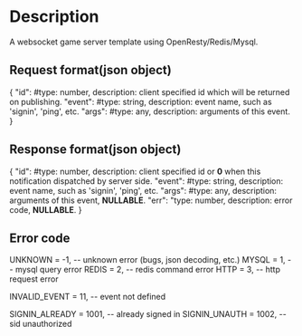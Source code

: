 # Description
A websocket game server template using OpenResty/Redis/Mysql.

## Request format(json object)
{
  "id": #type: number, description: client specified id which will be returned on publishing.
  "event": #type: string, description: event name, such as 'signin', 'ping', etc.
  "args": #type: any, description: arguments of this event.
}

## Response format(json object)
{
  "id": #type: number, description: client specified id or <b>0</b> when this notification dispatched by server side.
  "event": #type: string, description: event name, such as 'signin', 'ping', etc.
  "args": #type: any, description: arguments of this event, <b>NULLABLE</b>.
  "err": "type: number, description: error code, <b>NULLABLE</b>.
}

## Error code
UNKNOWN = -1, -- unknown error (bugs, json decoding, etc.)
MYSQL = 1, -- mysql query error
REDIS = 2, -- redis command error
HTTP = 3, -- http request error

INVALID_EVENT = 11, -- event not defined

SIGNIN_ALREADY = 1001, -- already signed in
SIGNIN_UNAUTH = 1002, -- sid unauthorized
